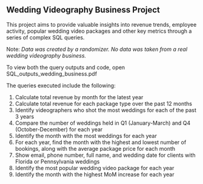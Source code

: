 ## Wedding Videography Business Project
This project aims to provide valuable insights into revenue trends, employee activity, popular wedding video packages and other key metrics 
through a series of complex SQL queries.

Note: *Data was created by a randomizer. No data was taken from a real wedding videography business.*

To view both the query outputs and code, open SQL_outputs_wedding_business.pdf

The queries executed include the following:

1. Calculate total revenue by month for the latest year
2. Calculate total revenue for each package type over the past 12 months
3. Identify videographers who shot the most weddings for each of the past 3 years
4. Compare the number of weddings held in Q1 (January-March) and Q4 (October-December) for each year
5. Identify the month with the most weddings for each year
6. For each year, find the month with the highest and lowest number of bookings, along with the average package price for each month
7. Show email, phone number, full name, and wedding date for clients with Florida or Pennsylvania weddings
8. Identify the most popular wedding video package for each year 
9. Identify the month with the highest MoM increase for each year

